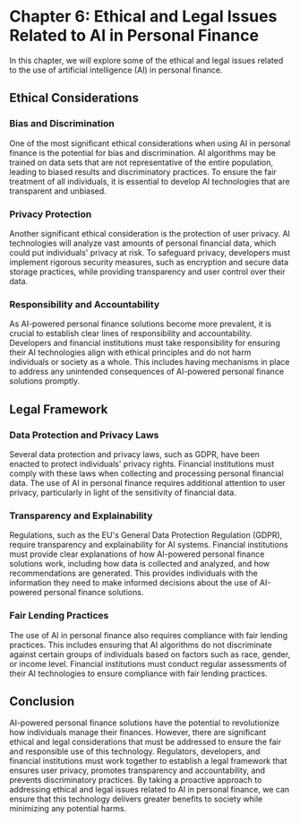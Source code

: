 Chapter 6: Ethical and Legal Issues Related to AI in Personal Finance
=====================================================================

In this chapter, we will explore some of the ethical and legal issues related to the use of artificial intelligence (AI) in personal finance.

Ethical Considerations
----------------------

### Bias and Discrimination

One of the most significant ethical considerations when using AI in personal finance is the potential for bias and discrimination. AI algorithms may be trained on data sets that are not representative of the entire population, leading to biased results and discriminatory practices. To ensure the fair treatment of all individuals, it is essential to develop AI technologies that are transparent and unbiased.

### Privacy Protection

Another significant ethical consideration is the protection of user privacy. AI technologies will analyze vast amounts of personal financial data, which could put individuals' privacy at risk. To safeguard privacy, developers must implement rigorous security measures, such as encryption and secure data storage practices, while providing transparency and user control over their data.

### Responsibility and Accountability

As AI-powered personal finance solutions become more prevalent, it is crucial to establish clear lines of responsibility and accountability. Developers and financial institutions must take responsibility for ensuring their AI technologies align with ethical principles and do not harm individuals or society as a whole. This includes having mechanisms in place to address any unintended consequences of AI-powered personal finance solutions promptly.

Legal Framework
---------------

### Data Protection and Privacy Laws

Several data protection and privacy laws, such as GDPR, have been enacted to protect individuals' privacy rights. Financial institutions must comply with these laws when collecting and processing personal financial data. The use of AI in personal finance requires additional attention to user privacy, particularly in light of the sensitivity of financial data.

### Transparency and Explainability

Regulations, such as the EU's General Data Protection Regulation (GDPR), require transparency and explainability for AI systems. Financial institutions must provide clear explanations of how AI-powered personal finance solutions work, including how data is collected and analyzed, and how recommendations are generated. This provides individuals with the information they need to make informed decisions about the use of AI-powered personal finance solutions.

### Fair Lending Practices

The use of AI in personal finance also requires compliance with fair lending practices. This includes ensuring that AI algorithms do not discriminate against certain groups of individuals based on factors such as race, gender, or income level. Financial institutions must conduct regular assessments of their AI technologies to ensure compliance with fair lending practices.

Conclusion
----------

AI-powered personal finance solutions have the potential to revolutionize how individuals manage their finances. However, there are significant ethical and legal considerations that must be addressed to ensure the fair and responsible use of this technology. Regulators, developers, and financial institutions must work together to establish a legal framework that ensures user privacy, promotes transparency and accountability, and prevents discriminatory practices. By taking a proactive approach to addressing ethical and legal issues related to AI in personal finance, we can ensure that this technology delivers greater benefits to society while minimizing any potential harms.
